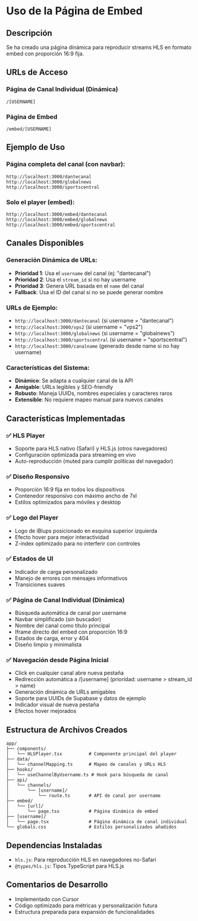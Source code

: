 # Uso de la Página de Embed

## Descripción
Se ha creado una página dinámica para reproducir streams HLS en formato embed con proporción 16:9 fija.

## URLs de Acceso

### Página de Canal Individual (Dinámica)
```
/[USERNAME]
```

### Página de Embed
```
/embed/[USERNAME]
```

## Ejemplo de Uso

### Página completa del canal (con navbar):
```
http://localhost:3000/dantecanal
http://localhost:3000/globalnews
http://localhost:3000/sportscentral
```

### Solo el player (embed):
```
http://localhost:3000/embed/dantecanal
http://localhost:3000/embed/globalnews
http://localhost:3000/embed/sportscentral
```

## Canales Disponibles

### Generación Dinámica de URLs:
- **Prioridad 1**: Usa el `username` del canal (ej: "dantecanal")
- **Prioridad 2**: Usa el `stream_id` si no hay username
- **Prioridad 3**: Genera URL basada en el `name` del canal
- **Fallback**: Usa el ID del canal si no se puede generar nombre

### URLs de Ejemplo:
- `http://localhost:3000/dantecanal` (si username = "dantecanal")
- `http://localhost:3000/vps2` (si username = "vps2")
- `http://localhost:3000/globalnews` (si username = "globalnews")
- `http://localhost:3000/sportscentral` (si username = "sportscentral")
- `http://localhost:3000/canalname` (generado desde name si no hay username)

### Características del Sistema:
- **Dinámico**: Se adapta a cualquier canal de la API
- **Amigable**: URLs legibles y SEO-friendly
- **Robusto**: Maneja UUIDs, nombres especiales y caracteres raros
- **Extensible**: No requiere mapeo manual para nuevos canales

## Características Implementadas

### ✅ HLS Player
- Soporte para HLS nativo (Safari) y HLS.js (otros navegadores)
- Configuración optimizada para streaming en vivo
- Auto-reproducción (muted para cumplir políticas del navegador)

### ✅ Diseño Responsivo
- Proporción 16:9 fija en todos los dispositivos
- Contenedor responsivo con máximo ancho de 7xl
- Estilos optimizados para móviles y desktop

### ✅ Logo del Player
- Logo de iBlups posicionado en esquina superior izquierda
- Efecto hover para mejor interactividad
- Z-index optimizado para no interferir con controles

### ✅ Estados de UI
- Indicador de carga personalizado
- Manejo de errores con mensajes informativos
- Transiciones suaves

### ✅ Página de Canal Individual (Dinámica)
- Búsqueda automática de canal por username
- Navbar simplificado (sin buscador)
- Nombre del canal como título principal
- Iframe directo del embed con proporción 16:9
- Estados de carga, error y 404
- Diseño limpio y minimalista

### ✅ Navegación desde Página Inicial
- Click en cualquier canal abre nueva pestaña
- Redirección automática a /[username] (prioridad: username > stream_id > name)
- Generación dinámica de URLs amigables
- Soporte para UUIDs de Supabase y datos de ejemplo
- Indicador visual de nueva pestaña
- Efectos hover mejorados

## Estructura de Archivos Creados

```
app/
├── components/
│   └── HLSPlayer.tsx          # Componente principal del player
├── data/
│   └── channelMapping.ts      # Mapeo de canales y URLs HLS
├── hooks/
│   └── useChannelByUsername.ts # Hook para búsqueda de canal
├── api/
│   └── channels/
│       └── [username]/
│           └── route.ts       # API de canal por username
├── embed/
│   └── [url]/
│       └── page.tsx           # Página dinámica de embed
├── [username]/
│   └── page.tsx               # Página dinámica de canal individual
└── globals.css                # Estilos personalizados añadidos
```

## Dependencias Instaladas
- `hls.js`: Para reproducción HLS en navegadores no-Safari
- `@types/hls.js`: Tipos TypeScript para HLS.js

## Comentarios de Desarrollo
- Implementado con Cursor
- Código optimizado para métricas y personalización futura
- Estructura preparada para expansión de funcionalidades
